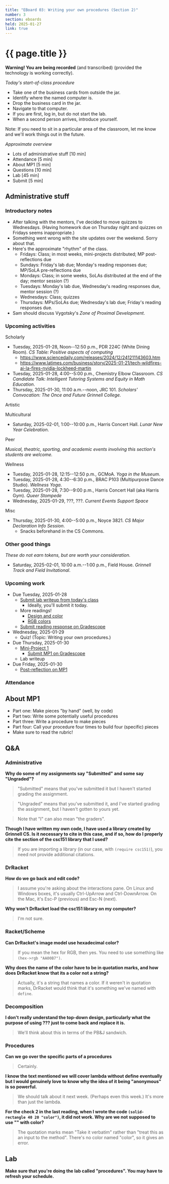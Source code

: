 ```yaml
---
title: "EBoard 03: Writing your own procedures (Section 2)"
number: 3
section: eboards
held: 2025-01-27
link: true
---
```

# {{ page.title }}

**Warning! You are being recorded** (and transcribed) (provided the technology
is working correctly).

_Today's start-of-class procedure_

* Take one of the business cards from outside the jar.
* Identify where the named computer is.
* Drop the business card in the jar.
* Navigate to that computer.
* If you are first, log in, but do not start the lab.
* When a second person arrives, introduce yourself.

Note: If you need to sit in a particular area of the classroom, let me know
and we'll work things out in the future.

_Approximate overview_

* Lots of administrative stuff [10 min]
* Attendance [5 min]
* About MP1 [5 min]
* Questions [10 min]
* Lab [45 min]
* Submit [5 min]

Administrative stuff
--------------------

### Introductory notes

* After talking with the mentors, I've decided to move quizzes to
  Wednesdays. (Having homework due on Thursday night and quizzes on
  Fridays seems inappropriate.)
* Something went wrong with the site updates over the weekend. Sorry
  about that.
* Here's the approximate "rhythm" of the class.
    * Fridays: Class; in most weeks, mini-projects distributed;
      MP post-reflections due
    * Sundays: Friday's lab due; Monday's reading responses due;
      MP/SoLA pre-reflections due
    * Mondays: Class; in some weeks, SoLAs distributed at the end of the day;
      mentor session (?)
    * Tuesdays: Monday's lab due, Wednesday's reading responses due,
      mentor session (?)
    * Wednesdays: Class; quizzes
    * Thursdays: MPs/SoLAs due; Wednesday's lab due; Friday's reading
      responses due.
* Sam should discuss Vygotsky's _Zone of Proximal Development_.

### Upcoming activities

Scholarly

* Tuesday, 2025-01-28, Noon--12:50 p.m., PDR 224C (White Dining Room).
  _CS Table: Positive aspects of computing_
    * <https://www.sciencedaily.com/releases/2024/12/241211143603.htm>
    * <https://www.latimes.com/business/story/2025-01-21/tech-wildfires-ai-la-fires-nvidia-lockheed-martin>
* Tuesday, 2025-01-28, 4:00--5:00 p.m., Chemistry Elbow Classroom.
  _CS Candidate Talk: Intelligent Tutoring Systems and Equity in Math
   Education_.
* Thursday, 2025-01-30, 11:00 a.m.--noon, JRC 101.
  _Scholars' Convocation: The Once and Future Grinnell College._

Artistic

Multicultural

* Saturday, 2025-02-01, 1:00--10:00 p.m., Harris Concert Hall.
  _Lunar New Year Celebration_.

Peer

_Musical, theatric, sporting, and academic events involving this section's
students are welcome._

Wellness

* Tuesday, 2025-01-28, 12:15--12:50 p.m., GCMoA.
  _Yoga in the Museum_.
* Tuesday, 2025-01-28, 4:30--6:30 p.m., BRAC P103 (Multipurpose Dance Studio).
  _Wellness Yoga_.
* Tuesday, 2025-01-28, 7:30--9:00 p.m., Harris Concert Hall (aka Harris Gym).
  _Queer Stompede_
* Wednesday, 2025-01-29, ???, ???.
  _Current Events Support Space_

Misc

* Thursday, 2025-01-30, 4:00--5:00 p.m., Noyce 3821.
  _CS Major Declaration Info Session_.
    * Snacks beforehand in the CS Commons.

### Other good things

_These do not earn tokens, but are worth your consideration._

* Saturday, 2025-02-01, 10:00 a.m.--1:00 p.m., Field House.
  _Grinnell Track and Field Invitational_.

### Upcoming work

* Due Tuesday, 2025-01-28
    * [Submit lab writeup from today's class](https://www.gradescope.com/courses/948769/assignments/5673980)
        * Ideally, you'll submit it today.
    * More readings!
        * [Design and color](../readings/design-and-color)
        * [RGB colors](../readings/rgb-colors)
    * [Submit reading response on Gradescope](https://www.gradescope.com/courses/948769/assignments/5674001)
* Wednesday, 2025-01-29
    * Quiz! (Topic: Writing your own procedures.)
* Due Thursday, 2025-01-30
    * [Mini-Project 1](../mps/mp01)
        * [Submit MP1 on Gradescope](https://www.gradescope.com/courses/948769/assignments/5674195)
    * Lab writeup
* Due Friday, 2025-01-30
    * [Post-reflection on MP1](https://www.gradescope.com/courses/948769/assignments/5674307)

### Attendance

## About MP1

* Part one: Make pieces "by hand" (well, by code)
* Part two: Write some potentially useful procedures
* Part three: Write a procedure to make pieces
* Part four: Call your procedure four times to build four (specific) pieces
* Make sure to read the rubric!

## Q&A

### Administrative

**Why do some of my assignments say "Submitted" and some say "Ungraded"?**

> "Submitted" means that you've submitted it but I haven't started grading
  the assignment.

> "Ungraded" means that you've submitted it, and I've started grading
  the assignment, but I haven't gotten to yours yet.

> Note that "I" can also mean "the graders".

**Though I have written my own code, I have used a library created by Grinnell CS.  Is it necessary to cite in this case, and if so, how do I properly cite the section of the csc151 library that I used?**

> If you are importing a library (in our case, with `(require csc151)`), you need not provide additional citations.

### DrRacket

**How do we go back and edit code?**

> I assume you're asking about the interactions pane. On Linux and Windows 
  boxes, it's usually Ctrl-UpArrow and Ctrl-DownArrow. On the Mac, it's 
  Esc-P (previous) and Esc-N (next).

**Why won't DrRacket load the csc151 library on my computer?**

> I'm not sure.

### Racket/Scheme

**Can DrRacket's image model use hexadecimal color?**

> If you mean the hex for RGB, then yes. You need to use something like
  `(hex->rgb "AA00B7")`.

**Why does the name of the color have to be in quotation marks, and how does DrRacket know that its a color not a string?**

> Actually, it's a string that names a color. If it weren't in quotation marks, DrRacket would think that it's something we've named with `define`. 

### Decomposition

**I don't really understand the top-down design, particularly what the purpose of using ??? just to come back and replace it is.**

> We'll think about this in terms of the PB&J sandwich.

### Procedures

**Can we go over the specific parts of a procedures**

> Certainly.

**I know the text mentioned we will cover lambda without define eventually but I would genuinely love to know why the idea of it being "anonymous" is so powerful.**

> We should talk about it next week. (Perhaps even this week.) It's more than just the lambda.

**For the check 2 in the last reading, when I wrote the code `(solid-rectangle 40 20 "color")`, it did not work. Why are we not supposed to use "" with color?**

> The quotation marks mean "Take it verbatim" rather than "treat this as an input to the method". There's no color named "color", so it gives an error.

## Lab

**Make sure that you're doing the lab called "procedures". You may have to refresh your schedule.**


